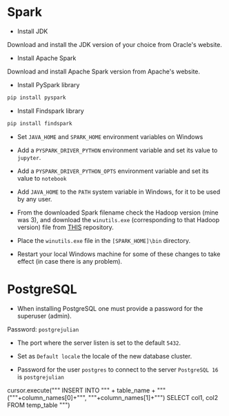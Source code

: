 # Spark

* Install JDK 

Download and install the JDK version of your choice from Oracle's website.

* Install Apache Spark

Download and install Apache Spark version from Apache's website.

* Install PySpark library 

```bash
pip install pyspark
```

* Install Findspark library

```bash
pip install findspark
```

* Set ``JAVA_HOME`` and ``SPARK_HOME`` environment variables on Windows

* Add a ``PYSPARK_DRIVER_PYTHON`` environment variable and set its value to ``jupyter``.

* Add a ``PYSPARK_DRIVER_PYTHON_OPTS`` environment variable and set its value to ``notebook``

* Add ``JAVA_HOME`` to the ``PATH`` system variable in Windows, for it to be used by any user.

* From the downloaded Spark filename check the Hadoop version (mine was 3), and download the ``winutils.exe`` (corresponding to that Hadoop version) file from [THIS](https://github.com/steveloughran/winutils) repository.

* Place the ``winutils.exe`` file in the ``[SPARK_HOME]\bin`` directory.

* Restart your local Windows machine for some of these changes to take effect (in case there is any problem).

# PostgreSQL

* When installing PostgreSQL one must provide a password for the superuser (admin).

Password: `postgrejulian`

* The port where the server listen is set to the default `5432`.

* Set as `Default locale` the locale of the new database cluster.

* Password for the user `postgres` to connect to the server `PostgreSQL 16` is `postgrejulian`


 cursor.execute("""
                INSERT INTO """ +  table_name + """ ("""+column_names[0]+""", """+column_names[1]+""")
                SELECT col1, col2 FROM temp_table
            """)